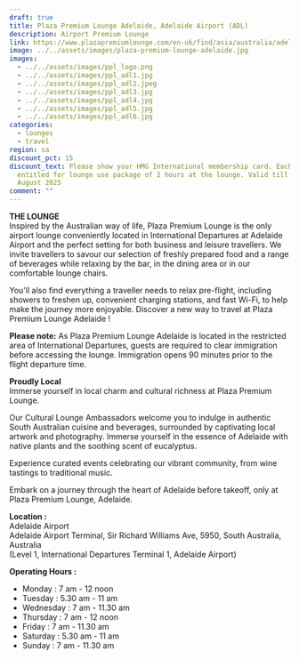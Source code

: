 ```yaml
---
draft: true
title: Plaza Premium Lounge Adelaide, Adelaide Airport (ADL)
description: Airport Premium Lounge
link: https://www.plazapremiumlounge.com/en-uk/find/asia/australia/adelaide/adelaide-airport/international-departures-terminal-one
image: ../../assets/images/plaza-premium-lounge-adelaide.jpg
images:
  - ../../assets/images/ppl_logo.png
  - ../../assets/images/ppl_adl1.jpg
  - ../../assets/images/ppl_adl2.jpeg
  - ../../assets/images/ppl_adl3.jpg
  - ../../assets/images/ppl_adl4.jpg
  - ../../assets/images/ppl_adl5.jpg
  - ../../assets/images/ppl_adl6.jpg
categories:
  - lounges
  - travel
region: sa
discount_pct: 15
discount_text: Please show your HMG International membership card. Each visit is
  entitled for lounge use package of 2 hours at the lounge. Valid till 31st
  August 2025
comment: ""
---
```


**THE LOUNGE**\
Inspired by the Australian way of life, Plaza Premium Lounge is the only airport lounge conveniently located in International Departures at Adelaide Airport and the perfect setting for both business and leisure travellers. We invite travellers to savour our selection of freshly prepared food and a range of beverages while relaxing by the bar, in the dining area or in our comfortable lounge chairs.

You'll also find everything a traveller needs to relax pre-flight, including showers to freshen up, convenient charging stations, and fast Wi-Fi, to help make the journey more enjoyable. Discover a new way to travel at Plaza Premium Lounge Adelaide !

**Please note:** As Plaza Premium Lounge Adelaide is located in the restricted area of International Departures, guests are required to clear immigration before accessing the lounge. Immigration opens 90 minutes prior to the flight departure time.

**Proudly Local**\
Immerse yourself in local charm and cultural richness at Plaza Premium Lounge.

Our Cultural Lounge Ambassadors welcome you to indulge in authentic South Australian cuisine and beverages, surrounded by captivating local artwork and photography. Immerse yourself in the essence of Adelaide with native plants and the soothing scent of eucalyptus.

Experience curated events celebrating our vibrant community, from wine tastings to traditional music.

Embark on a journey through the heart of Adelaide before takeoff, only at Plaza Premium Lounge, Adelaide.

**Location :**\
Adelaide Airport\
Adelaide Airport Terminal, Sir Richard Williams Ave, 5950, South Australia, Australia\
(Level 1, International Departures Terminal 1, Adelaide Airport)

**Operating Hours :**

- Monday : 7 am - 12 noon
- Tuesday : 5.30 am - 11 am
- Wednesday : 7 am - 11.30 am
- Thursday : 7 am - 12 noon
- Friday : 7 am - 11.30 am
- Saturday : 5.30 am - 11 am
- Sunday : 7 am - 11.30 am
